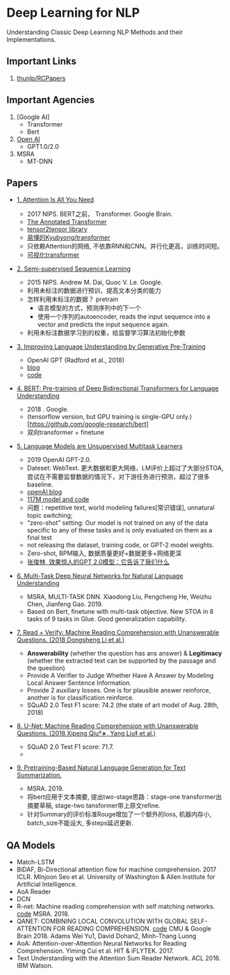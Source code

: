 # Deep Learning for NLP
Understanding Classic Deep Learning NLP Methods and their Implementations.

## Important Links
1. [thunlp/RCPapers](https://github.com/thunlp/RCPapers)

## Important Agencies
1. [Google AI]
    - Transformer
    - Bert
2. [Open AI](https://openai.com/blog/)
    - GPT1.0/2.0
3. MSRA
    - MT-DNN


## Papers

- [1. Attention Is All You Need](https://papers.nips.cc/paper/7181-attention-is-all-you-need.pdf)
    - 2017 NIPS. BERT之前， Transformer. Google Brain.
    - [The Annotated Transformer](http://nlp.seas.harvard.edu/2018/04/03/attention.html)
    - [tensor2tensor library](https://github.com/tensorflow/tensor2tensor)
    - [易懂的Kyubyong/transformer](https://github.com/Kyubyong/transformer)
    - 只依赖Attention的网络, 不依靠RNN和CNN。并行化更高，训练时间短。
    - [可视化transformer](https://jalammar.github.io/illustrated-transformer/)
    
   
- [2. Semi-supervised Sequence Learning](https://arxiv.org/abs/1511.01432)
    - 2015 NIPS. Andrew M. Dai, Quoc V. Le. Google.
    - 利用未标注的数据进行预训，提高文本分类的能力
    - 怎样利用未标注的数据？ pretrain
        - 语言模型的方式，预测序列中的下一个
        - 使用一个序列的autoencoder, reads the input sequence into a vector and predicts the input sequence again.
    - 利用未标注数据学习到的权重，给监督学习算法初始化参数
    
    
- [3. Improving Language Understanding by Generative Pre-Training](https://s3-us-west-2.amazonaws.com/openai-assets/research-covers/language-unsupervised/language_understanding_paper.pdf)
    - OpenAI GPT (Radford et al., 2018)
    - [blog](https://blog.openai.com/language-unsupervised/)
    - [code](https://github.com/openai/finetune-transformer-lm)
    

- [4. BERT: Pre-training of Deep Bidirectional Transformers for Language Understanding](https://arxiv.org/pdf/1810.04805.pdf)
   - 2018 . Google.
   - (tensorflow version, but GPU training is single-GPU only.)[https://github.com/google-research/bert]
   - 双向transformer + finetune


- [5. Language Models are Unsupervised Multitask Learners](https://d4mucfpksywv.cloudfront.net/better-language-models/language-models.pdf)
    - 2019 OpenAI GPT-2.0. 
    - Dateset: WebText. 更大数据和更大网络，LM评价上超过了大部分STOA, 尝试在不需要监督数据的情况下，对下游任务进行预测，超过了很多baseline.
    - [openAI blog](https://blog.openai.com/better-language-models/)
    - [117M model and code](https://github.com/openai/gpt-2)
    - 问题：repetitive text, world modeling failures[常识错误], unnatural topic switching;
    - “zero-shot” setting: Our model is not trained on any of the data specific to any of these tasks and is only evaluated on them as a final test
    - not releasing the dataset, training code, or GPT-2 model weights.
    - Zero-shot, BPM输入, 数据质量更好+数据更多+网络更深
    - [张俊林, 效果惊人的GPT 2.0模型：它告诉了我们什么](https://zhuanlan.zhihu.com/p/56865533)
    
    
- [6. Multi-Task Deep Neural Networks for Natural Language Understanding](https://arxiv.org/pdf/1901.11504.pdf)
    - MSRA, MULTI-TASK DNN. Xiaodong Liu, Pengcheng He, Weizhu Chen, Jianfeng Gao. 2019.
    - Based on Bert, finetune with multi-task objective. New STOA in 8 tasks of 9 tasks in Glue. Good generalization capability.
    
    
- [7. Read + Verify: Machine Reading Comprehension with Unanswerable Questions. (2018 Dongsheng Li et al.)](https://arxiv.org/abs/1808.05759)
    - **Answerability** (whether the question has ans answer) & **Legitimacy** (whether the extracted text can be supported by the passage and the question)
    - Provide A Verifier to Judge Whether Have A Answer by  Modeling Local Answer Sentence Information.
    - Provide 2 auxiliary losses. One is for plausible answer reinforce, another is for classification reinforce.
    - SQuAD 2.0 Test F1 score: 74.2 (the state of art model of Aug. 28th, 2018)

- [8. U-Net: Machine Reading Comprehension with Unanswerable Questions. (2018 Xipeng Qiu†∗, Yang Liu‡ et al.)](https://arxiv.org/abs/1810.06638)
    - SQuAD 2.0 Test F1 score: 71.7.
    - 
    
- [9. Pretraining-Based Natural Language Generation for Text Summarization.](https://arxiv.org/pdf/1902.09243.pdf)
    - MSRA. 2019.
    - 将bert应用于文本摘要, 提出two-stage思路：stage-one transformer出摘要草稿, stage-two tansformer带上原文refine.
    - 针对Summary的评价标准Rouge增加了一个额外的loss, 机器内存小, batch_size不能设大, 多steps延迟更新.
    

## QA Models
- Match-LSTM
- BiDAF, Bi-Directional attention flow for machine comprehension. 2017 ICLR. MInjoon Seo et al. University of Washington & Allen Institute for Artificial Intelligence.
- AoA Reader
- DCN
- R-net: Machine reading comprehension with self matching networks. [code](https://github.com/HKUST-KnowComp/R-Net) MSRA. 2018.
- QANET: COMBINING LOCAL CONVOLUTION WITH GLOBAL SELF-ATTENTION FOR READING COMPREHENSION. [code](https://github.com/NLPLearn/QANet) CMU & Google Brain 2018.  Adams Wei Yu1, David Dohan2, Minh-Thang Luong
- AoA: Attention-over-Attention Neural Networks for Reading Comprehension. Yiming Cui et al. HIT & iFLYTEK. 2017. 
- Text Understanding with the Attention Sum Reader Network. ACL 2016. IBM Watson. 